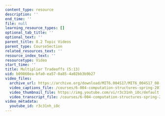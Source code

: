 ```yaml
---
content_type: resource
description: ''
end_time: ''
file: null
learning_resource_types: []
optional_tab_title: ''
optional_text: ''
parent_title: 8.2 Topic Videos
parent_type: CourseSection
related_resources_text: ''
resource_index_text: ''
resourcetype: Video
start_time: ''
title: Multiplier Tradeoffs (5:13)
uid: b09860ea-bfa0-ea57-0a85-4a02bb3b9b27
video_files:
  archive_url: https://archive.org/download/MIT6.004S17/MIT6_004S17_08-02-05_300k.mp4
  video_captions_file: /courses/6-004-computation-structures-spring-2017/84f5913af0a4564cafe47614e85ac5fb_r3c31nh_iOc.vtt
  video_thumbnail_file: https://img.youtube.com/vi/r3c31nh_iOc/default.jpg
  video_transcript_file: /courses/6-004-computation-structures-spring-2017/4cf948a20451dc4d1373a47334a06e83_r3c31nh_iOc.pdf
video_metadata:
  youtube_id: r3c31nh_iOc
---
```

